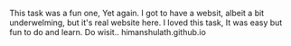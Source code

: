 This task was a fun one, Yet again. I got to have a websit, albeit a bit underwelming, but it's real website here. I loved this task, It was easy but fun to do and learn. Do wisit.. himanshulath.github.io

